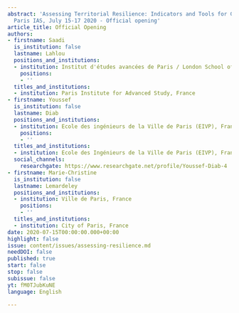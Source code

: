 ```yaml
---
abstract: 'Assessing Territorial Resilience: Indicators and Tools for Governance,
  Paris IAS, July 15-17 2020 - Official opening'
article_title: Official Opening
authors:
- firstname: Saadi
  is_institution: false
  lastname: Lahlou
  positions_and_institutions:
  - institution: Institut d'études avancées de Paris / London School of Economics
    positions:
    - ''
  titles_and_institutions:
  - institution: Paris Institute for Advanced Study, France
- firstname: Youssef
  is_institution: false
  lastname: Diab
  positions_and_institutions:
  - institution: Ecole des ingénieurs de la Ville de Paris (EIVP), France
    positions:
    - ''
  titles_and_institutions:
  - institution: Ecole des Ingénieurs de la Ville de Paris (EIVP), France
  social_channels:
    researchgate: https://www.researchgate.net/profile/Youssef-Diab-4
- firstname: Marie-Christine
  is_institution: false
  lastname: Lemardeley
  positions_and_institutions:
  - institution: Ville de Paris, France
    positions:
    - ''
  titles_and_institutions:
  - institution: City of Paris, France
date: 2020-07-15T00:00:00.000+00:00
highlight: false
issue: content/issues/assessing-resilience.md
needDOI: false
published: true
start: false
stop: false
subissue: false
yt: fM0TJubKuNE
language: English

---
```

<Youtube yt="fM0TJubKuNE" caption="Introduction" start="false" stop="false"></Youtube>